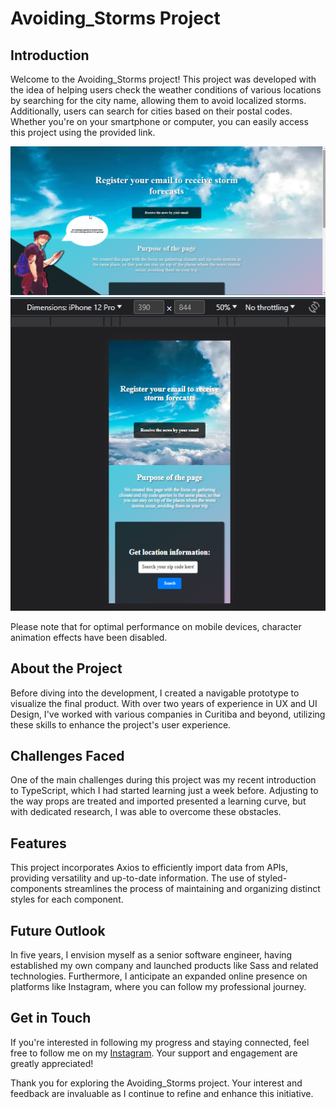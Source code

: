 # Avoiding_Storms Project

## Introduction

Welcome to the Avoiding_Storms project! This project was developed with the idea of helping users check the weather conditions of various locations by searching for the city name, allowing them to avoid localized storms. Additionally, users can search for cities based on their postal codes. Whether you're on your smartphone or computer, you can easily access this project using the provided link.

![Project Preview](./public/Imgs/screenshot_39.png)
![Project Preview](./public/Imgs/Screenshot_1.png)

Please note that for optimal performance on mobile devices, character animation effects have been disabled.

## About the Project

Before diving into the development, I created a navigable prototype to visualize the final product. With over two years of experience in UX and UI Design, I've worked with various companies in Curitiba and beyond, utilizing these skills to enhance the project's user experience.

## Challenges Faced

One of the main challenges during this project was my recent introduction to TypeScript, which I had started learning just a week before. Adjusting to the way props are treated and imported presented a learning curve, but with dedicated research, I was able to overcome these obstacles.

## Features

This project incorporates Axios to efficiently import data from APIs, providing versatility and up-to-date information. The use of styled-components streamlines the process of maintaining and organizing distinct styles for each component.

## Future Outlook

In five years, I envision myself as a senior software engineer, having established my own company and launched products like Sass and related technologies. Furthermore, I anticipate an expanded online presence on platforms like Instagram, where you can follow my professional journey.

## Get in Touch

If you're interested in following my progress and staying connected, feel free to follow me on my [Instagram](link-to-instagram). Your support and engagement are greatly appreciated!

Thank you for exploring the Avoiding_Storms project. Your interest and feedback are invaluable as I continue to refine and enhance this initiative.
